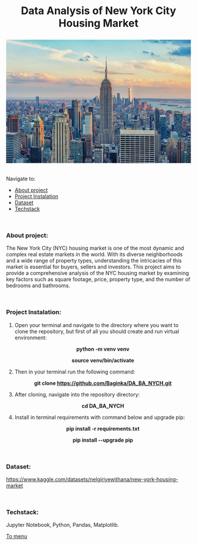 # <p align="center">Data Analysis of New York City Housing Market</p>
<p align="center"><img src="Images/istockphoto-1406960186-612x612.jpg"></p><br />
<a name="menu"></a
               
### Navigate to:
  * [About project](#about)
  * [Project Instalation](#project)
  * [Dataset](#data)
  * [Techstack](#tech)


<br /><a name="about"></a>
### About project:
The New York City (NYC) housing market is one of the most dynamic and complex real estate markets in the world. With its diverse neighborhoods and a wide range of property types, understanding the intricacies of this market is essential for buyers, sellers and investors. This project aims to provide a comprehensive analysis of the NYC housing market by examining key factors such as square footage, price, property type, and the number of bedrooms and bathrooms.

<a name="project"></a><br />
### Project Instalation:

1. Open your terminal and navigate to the directory where you want to clone the repository, but first of all you should create and run virtual environment:<br />
**<p align="center">python -m venv venv</p>**
**<p align="center">source venv/bin/activate</p>**

2. Then in your terminal run the following command:<br />
**<p align="center">git clone https://github.com/Baginka/DA_BA_NYCH.git</p>**

3. After cloning, navigate into the repository directory:<br />
**<p align="center">cd DA_BA_NYCH</p>**

4. Install in terminal requirements with command below and upgrade pip:<br />
**<p align="center">pip install -r requirements.txt</p>**
**<p align="center">pip install --upgrade pip</p>**


<a name="data"></a><br />
### Dataset:
https://www.kaggle.com/datasets/nelgiriyewithana/new-york-housing-market

<a name="tech"></a><br />
### Techstack:
Jupyter Notebook, Python, Pandas, Matplotlib.

[To menu](#menu)
